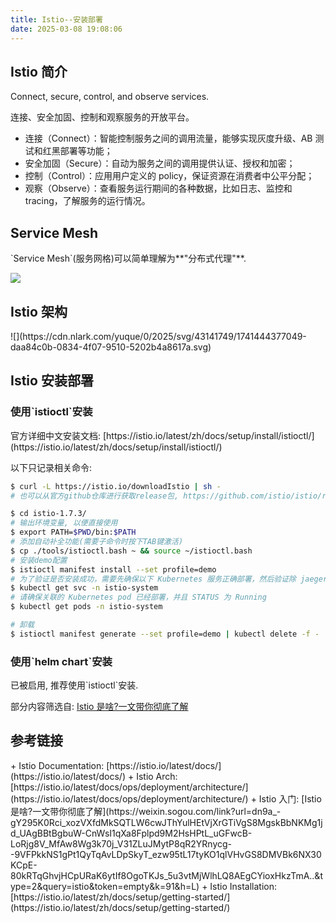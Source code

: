 ```yaml
---
title: Istio--安装部署
date: 2025-03-08 19:08:06
---
```

<h2 id="istio-简介"><font style="background-color:rgba(255, 255, 255, 0);">Istio 简介</font></h2>
<font style="background-color:rgba(255, 255, 255, 0);">Connect, secure, control, and observe services.</font>

<font style="background-color:rgba(255, 255, 255, 0);">连接、安全加固、控制和观察服务的开放平台。</font>

+ <font style="background-color:rgba(255, 255, 255, 0);">连接（Connect）：智能控制服务之间的调用流量，能够实现灰度升级、AB 测试和红黑部署等功能；</font>
+ <font style="background-color:rgba(255, 255, 255, 0);">安全加固（Secure）：自动为服务之间的调用提供认证、授权和加密；</font>
+ <font style="background-color:rgba(255, 255, 255, 0);">控制（Control）：应用用户定义的 policy，保证资源在消费者中公平分配；</font>
+ <font style="background-color:rgba(255, 255, 255, 0);">观察（Observe）：查看服务运行期间的各种数据，比如日志、监控和 tracing，了解服务的运行情况。</font>

<h2 id="service-mesh"><font style="background-color:rgba(255, 255, 255, 0);">Service Mesh</font></h2>
`<font style="background-color:rgba(255, 255, 255, 0);">Service Mesh</font>`<font style="background-color:rgba(255, 255, 255, 0);">(服务网格)可以简单理解为</font>**<font style="background-color:rgba(255, 255, 255, 0);">"分布式代理"</font>**<font style="background-color:rgba(255, 255, 255, 0);">.</font>

![](https://cdn.nlark.com/yuque/0/2025/gif/43141749/1741444376203-46e720d6-3fb5-4672-b8ad-01e6eedd677f.gif)

<h2 id="istio-架构"><font style="background-color:rgba(255, 255, 255, 0);">Istio 架构</font></h2>
![](https://cdn.nlark.com/yuque/0/2025/svg/43141749/1741444377049-daa84c0b-0834-4f07-9510-5202b4a8617a.svg)

<h2 id="istio-安装部署"><font style="background-color:rgba(255, 255, 255, 0);">Istio 安装部署</font></h2>
<h3 id="使用istioctl安装"><font style="background-color:rgba(255, 255, 255, 0);">使用</font>`<font style="background-color:rgba(255, 255, 255, 0);">istioctl</font>`<font style="background-color:rgba(255, 255, 255, 0);">安装</font></h3>
<font style="background-color:rgba(255, 255, 255, 0);">官方详细中文安装文档:</font><font style="background-color:rgba(255, 255, 255, 0);"> </font>[<font style="background-color:rgba(255, 255, 255, 0);">https://istio.io/latest/zh/docs/setup/install/istioctl/</font>](https://istio.io/latest/zh/docs/setup/install/istioctl/)

<font style="background-color:rgba(255, 255, 255, 0);">以下只记录相关命令:</font>

```bash
$ curl -L https://istio.io/downloadIstio | sh -
# 也可以从官方github仓库进行获取release包, https://github.com/istio/istio/releases/tag/1.7.3

$ cd istio-1.7.3/
# 输出环境变量, 以便直接使用
$ export PATH=$PWD/bin:$PATH
# 添加自动补全功能(需要子命令时按下TAB键激活)
$ cp ./tools/istioctl.bash ~ && source ~/istioctl.bash
# 安装demo配置
$ istioctl manifest install --set profile=demo
# 为了验证是否安装成功，需要先确保以下 Kubernetes 服务正确部署，然后验证除 jaeger-agent 服务外的其他服务，是否均有正确的 CLUSTER-IP：
$ kubectl get svc -n istio-system
# 请确保关联的 Kubernetes pod 已经部署，并且 STATUS 为 Running
$ kubectl get pods -n istio-system

# 卸载
$ istioctl manifest generate --set profile=demo | kubectl delete -f -
```

<h3 id="使用helm-chart安装"><font style="background-color:rgba(255, 255, 255, 0);">使用</font>`<font style="background-color:rgba(255, 255, 255, 0);">helm chart</font>`<font style="background-color:rgba(255, 255, 255, 0);">安装</font></h3>
<font style="background-color:rgba(255, 255, 255, 0);">已被启用, 推荐使用</font>`<font style="background-color:rgba(255, 255, 255, 0);">istioctl</font>`<font style="background-color:rgba(255, 255, 255, 0);">安装.</font>

<font style="background-color:rgba(255, 255, 255, 0);">部分内容筛选自:</font><font style="background-color:rgba(255, 255, 255, 0);"> </font>[<font style="background-color:rgba(255, 255, 255, 0);">Istio 是啥?一文带你彻底了解</font>](https://weixin.sogou.com/link?url=dn9a_-gY295K0Rci_xozVXfdMkSQTLW6cwJThYulHEtVjXrGTiVgS8MgskBbNKMg1jd_UAgBBtBgbuW-CnWsI1qXa8Fplpd9M2HsHPtL_uGFwcB-LoRjg8V_MfAw8Wg3k70j_V31ZLuJMytP8qR2YRnycg--9VFPkkNS1gPt1QyTqAvLDpSkyT_ezw95tL17tyKO1qlVHvGS8DMVBk6NX30KCpE-80kRTqGhvjHCpURaK6ytIf8OgoTKJs_5u3vtMjWlhLQ8AEgCYioxHkzTmA..&type=2&query=istio&token=empty&k=91&h=L)

<h2 id="参考链接"><font style="background-color:rgba(255, 255, 255, 0);">参考链接</font></h2>
+ <font style="background-color:rgba(255, 255, 255, 0);">Istio Documentation:</font><font style="background-color:rgba(255, 255, 255, 0);"> </font>[<font style="background-color:rgba(255, 255, 255, 0);">https://istio.io/latest/docs/</font>](https://istio.io/latest/docs/)
+ <font style="background-color:rgba(255, 255, 255, 0);">Istio Arch:</font><font style="background-color:rgba(255, 255, 255, 0);"> </font>[<font style="background-color:rgba(255, 255, 255, 0);">https://istio.io/latest/docs/ops/deployment/architecture/</font>](https://istio.io/latest/docs/ops/deployment/architecture/)
+ <font style="background-color:rgba(255, 255, 255, 0);">Istio 入门:</font><font style="background-color:rgba(255, 255, 255, 0);"> </font>[<font style="background-color:rgba(255, 255, 255, 0);">Istio 是啥?一文带你彻底了解</font>](https://weixin.sogou.com/link?url=dn9a_-gY295K0Rci_xozVXfdMkSQTLW6cwJThYulHEtVjXrGTiVgS8MgskBbNKMg1jd_UAgBBtBgbuW-CnWsI1qXa8Fplpd9M2HsHPtL_uGFwcB-LoRjg8V_MfAw8Wg3k70j_V31ZLuJMytP8qR2YRnycg--9VFPkkNS1gPt1QyTqAvLDpSkyT_ezw95tL17tyKO1qlVHvGS8DMVBk6NX30KCpE-80kRTqGhvjHCpURaK6ytIf8OgoTKJs_5u3vtMjWlhLQ8AEgCYioxHkzTmA..&type=2&query=istio&token=empty&k=91&h=L)
+ <font style="background-color:rgba(255, 255, 255, 0);">Istio Installation: </font>[<font style="background-color:rgba(255, 255, 255, 0);">https://istio.io/latest/zh/docs/setup/getting-started/</font>](https://istio.io/latest/zh/docs/setup/getting-started/)

